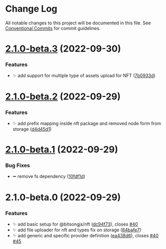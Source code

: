 # Change Log

All notable changes to this project will be documented in this file.
See [Conventional Commits](https://conventionalcommits.org) for commit guidelines.

# [2.1.0-beta.3](https://github.com/bitsongofficial/bitsongjs/compare/@bitsongjs/nft@2.1.0-beta.2...@bitsongjs/nft@2.1.0-beta.3) (2022-09-30)


### Features

* :sparkles: add support for multiple type of assets upload for NFT ([7b0933d](https://github.com/bitsongofficial/bitsongjs/commit/7b0933dd76a08847b228afdacdf48b04dfe02999))





# [2.1.0-beta.2](https://github.com/bitsongofficial/bitsongjs/compare/@bitsongjs/nft@2.1.0-beta.1...@bitsongjs/nft@2.1.0-beta.2) (2022-09-29)


### Features

* :sparkles: add prefix mapping inside nft package and removed node form from storage ([d4d45d1](https://github.com/bitsongofficial/bitsongjs/commit/d4d45d13bf347f720f7e352eb5c16e16b839388e))





# [2.1.0-beta.1](https://github.com/bitsongofficial/bitsongjs/compare/@bitsongjs/nft@2.1.0-beta.0...@bitsongjs/nft@2.1.0-beta.1) (2022-09-29)


### Bug Fixes

* :heavy_minus_sign: remove fs dependency ([10fdf1d](https://github.com/bitsongofficial/bitsongjs/commit/10fdf1dfa182c5753dcd435bac652590ff7bb345))





# 2.1.0-beta.0 (2022-09-29)


### Features

* :sparkles: add basic setup for @bitsongjs/nft ([dc94f73](https://github.com/bitsongofficial/bitsongjs/commit/dc94f7363927aa789d8a39dea3f66cf25fc17bd0)), closes [#40](https://github.com/bitsongofficial/bitsongjs/issues/40)
* :sparkles: add file uploader for nft and types fix on storage ([84bafe7](https://github.com/bitsongofficial/bitsongjs/commit/84bafe7e1e120267f0fcff1c99294d0b96f1350a))
* :sparkles: add generic and specific provider definition ([ea438d6](https://github.com/bitsongofficial/bitsongjs/commit/ea438d6518e79d6c006387cf0c5212ab1f1f8e77)), closes [#40](https://github.com/bitsongofficial/bitsongjs/issues/40) [#45](https://github.com/bitsongofficial/bitsongjs/issues/45)
